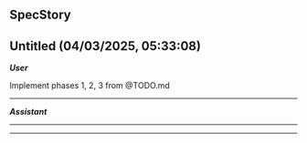 ## SpecStory

## Untitled (04/03/2025, 05:33:08)

_**User**_

Implement phases 1, 2, 3 from @TODO.md 

---

_**Assistant**_



---



---

